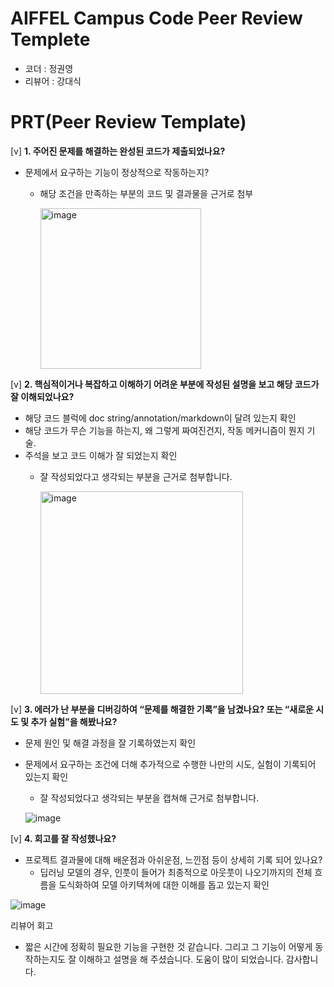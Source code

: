 # AIFFEL Campus Code Peer Review Templete
- 코더 : 정권영
- 리뷰어 : 강대식


# PRT(Peer Review Template)
[v]  **1. 주어진 문제를 해결하는 완성된 코드가 제출되었나요?**
- 문제에서 요구하는 기능이 정상적으로 작동하는지? 
    - 해당 조건을 만족하는 부분의 코드 및 결과물을 근거로 첨부

       <img width="257" alt="image" src="https://github.com/user-attachments/assets/a4dab3bb-d35d-4678-acca-e409742d3f66">

    
[v]  **2. 핵심적이거나 복잡하고 이해하기 어려운 부분에 작성된 설명을 보고 해당 코드가 잘 이해되었나요?**
- 해당 코드 블럭에 doc string/annotation/markdown이 달려 있는지 확인
- 해당 코드가 무슨 기능을 하는지, 왜 그렇게 짜여진건지, 작동 메커니즘이 뭔지 기술.
- 주석을 보고 코드 이해가 잘 되었는지 확인
    - 잘 작성되었다고 생각되는 부분을 근거로 첨부합니다. 

      <img width="324" alt="image" src="https://github.com/user-attachments/assets/7230bedb-eb87-41e2-a2b4-de2d59e9f41f">

 
[v]  **3. 에러가 난 부분을 디버깅하여 “문제를 해결한 기록”을 남겼나요? 또는 “새로운 시도 및 추가 실험”을 해봤나요?**
- 문제 원인 및 해결 과정을 잘 기록하였는지 확인
- 문제에서 요구하는 조건에 더해 추가적으로 수행한 나만의 시도, 실험이 기록되어 있는지 확인
    - 잘 작성되었다고 생각되는 부분을 캡쳐해 근거로 첨부합니다. 

  ![image](https://github.com/user-attachments/assets/1a9b74fe-7272-4827-b973-b55342e108c5)

	
[v]  **4. 회고를 잘 작성했나요?**
- 프로젝트 결과물에 대해 배운점과 아쉬운점, 느낀점 등이 상세히 기록 되어 있나요?
	- 딥러닝 모델의 경우, 인풋이 들어가 최종적으로 아웃풋이 나오기까지의 전체 흐름을 도식화하여 모델 아키텍쳐에 대한 이해를 돕고 있는지 확인
 
 ![image](https://github.com/user-attachments/assets/b218f83c-2a5d-4e01-bf99-d06d5af16423)


리뷰어 회고
- 짧은 시간에 정확히 필요한 기능을 구현한 것 같습니다. 그리고 그 기능이 어떻게 동작하는지도 잘 이해하고 설명을 해 주셨습니다. 도움이 많이 되었습니다. 감사합니다.
